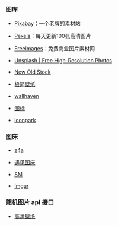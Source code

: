 ### 图库

- [Pixabay](https://pixabay.com/)：一个老牌的素材站

- [Pexels](http://pexels.com)：每天更新100张高清图片

- [Freeimages](https://cn.freeimages.com/)：免费商业图片素材网

- [Unsplash | Free High-Resolution Photos](http://unsplash.com/)

- [New Old Stock](http://nos.twnsnd.co/)

- [极简壁纸](https://bz.zzzmh.cn/)

- [wallhaven](https://wallhaven.cc/)

- [图标](https://icons8.cn/)

- [iconpark](https://iconpark.bytedance.com/official)

### 图床

- [z4a](https://z4a.net/)

- [遇见图床](https://www.hualigs.cn/)

- [SM](https://sm.ms)

- [Imgur](https://imgur.com/)

### 随机图片 api 接口

- [高清壁纸](https://api.ixiaowai.cn/gqapi/gqapi.php)
